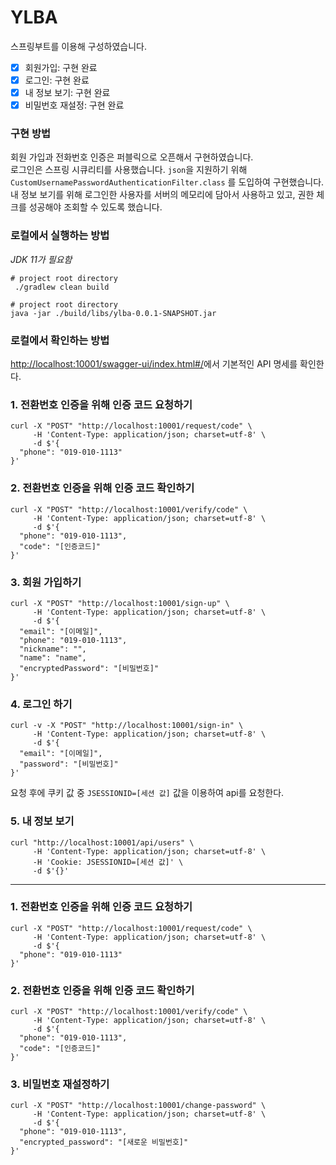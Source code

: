 # YLBA

스프링부트를 이용해 구성하였습니다.
- [x] 회원가입: 구현 완료
- [x] 로그인: 구현 완료
- [x] 내 정보 보기: 구현 완료
- [x] 비밀번호 재설정: 구현 완료

### 구현 방법
회원 가입과 전화번호 인증은 퍼블릭으로 오픈해서 구현하였습니다.  
로그인은 스프링 시큐리티를 사용했습니다. `json`을 지원하기 위해 `CustomUsernamePasswordAuthenticationFilter.class` 를 도입하여 구현했습니다.  
내 정보 보기를 위해 로그인한 사용자를 서버의 메모리에 담아서 사용하고 있고, 권한 체크를 성공해야 조회할 수 있도록 했습니다.  

### 로컬에서 실행하는 방법
*JDK 11가 필요함*

```shell
# project root directory
 ./gradlew clean build
```

```shell
# project root directory
java -jar ./build/libs/ylba-0.0.1-SNAPSHOT.jar
```

### 로컬에서 확인하는 방법
[http://localhost:10001/swagger-ui/index.html#/](http://localhost:10001/swagger-ui/index.html#/)에서 기본적인 API 명세를 확인한다.

### 1. 전환번호 인증을 위해 인증 코드 요청하기
```shell
curl -X "POST" "http://localhost:10001/request/code" \
     -H 'Content-Type: application/json; charset=utf-8' \
     -d $'{
  "phone": "019-010-1113"
}'
```

### 2. 전환번호 인증을 위해 인증 코드 확인하기
```shell
curl -X "POST" "http://localhost:10001/verify/code" \
     -H 'Content-Type: application/json; charset=utf-8' \
     -d $'{
  "phone": "019-010-1113",
  "code": "[인증코드]"
}'
```

### 3. 회원 가입하기
```shell
curl -X "POST" "http://localhost:10001/sign-up" \
     -H 'Content-Type: application/json; charset=utf-8' \
     -d $'{
  "email": "[이메일]",
  "phone": "019-010-1113",
  "nickname": "",
  "name": "name",
  "encryptedPassword": "[비밀번호]"
}'

```

### 4. 로그인 하기
```shell
curl -v -X "POST" "http://localhost:10001/sign-in" \
     -H 'Content-Type: application/json; charset=utf-8' \
     -d $'{
  "email": "[이메일]",
  "password": "[비밀번호]"
}'
```
요청 후에 쿠키 값 중 `JSESSIONID=[세션 값]` 값을 이용하여 api를 요청한다.

### 5. 내 정보 보기
```shell
curl "http://localhost:10001/api/users" \
     -H 'Content-Type: application/json; charset=utf-8' \
     -H 'Cookie: JSESSIONID=[세션 값]' \
     -d $'{}'
```

---
### 1. 전환번호 인증을 위해 인증 코드 요청하기
```shell
curl -X "POST" "http://localhost:10001/request/code" \
     -H 'Content-Type: application/json; charset=utf-8' \
     -d $'{
  "phone": "019-010-1113"
}'
```

### 2. 전환번호 인증을 위해 인증 코드 확인하기
```shell
curl -X "POST" "http://localhost:10001/verify/code" \
     -H 'Content-Type: application/json; charset=utf-8' \
     -d $'{
  "phone": "019-010-1113",
  "code": "[인증코드]"
}'
```

### 3. 비밀번호 재설정하기
```shell
curl -X "POST" "http://localhost:10001/change-password" \
     -H 'Content-Type: application/json; charset=utf-8' \
     -d $'{
  "phone": "019-010-1113",
  "encrypted_password": "[새로운 비밀번호]"
}'
```